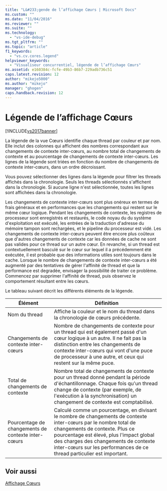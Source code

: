 ```yaml
---
title: "L&#233;gende de l’affichage Cœurs | Microsoft Docs"
ms.custom: ""
ms.date: "11/04/2016"
ms.reviewer: ""
ms.suite: ""
ms.technology: 
  - "vs-ide-debug"
ms.tgt_pltfrm: ""
ms.topic: "article"
f1_keywords: 
  - "vs.cv.cores.legend"
helpviewer_keywords: 
  - "Visualiseur concurrentiel, légende de l’affichage Cœurs"
ms.assetid: e160384c-fcfe-49b3-86b7-229adb736c51
caps.latest.revision: 12
author: "mikejo5000"
ms.author: "mikejo"
manager: "ghogen"
caps.handback.revision: 12
---
```

# L&#233;gende de l’affichage Cœurs
[!INCLUDE[vs2017banner](../code-quality/includes/vs2017banner.md)]

La légende de la vue Cœurs identifie chaque thread par couleur et par nom.  Elle inclut des colonnes qui affichent des nombres correspondant aux changements de contexte inter\-cœurs, au nombre total de changements de contexte et au pourcentage de changements de contexte inter\-cœurs.  Les lignes de la légende sont triées en fonction du nombre de changements de contexte inter\-cœurs, dans un ordre décroissant.  
  
 Vous pouvez sélectionner des lignes dans la légende pour filtrer les threads affichés dans la chronologie.  Seuls les threads sélectionnés s'affichent dans la chronologie.  Si aucune ligne n'est sélectionnée, toutes les lignes sont affichées dans la chronologie.  
  
 Les changements de contexte inter\-cœurs sont plus onéreux en termes de frais généraux et en performances que les changements qui restent sur le même cœur logique.  Pendant les changements de contexte, les registres de processeur sont enregistrés et restaurés, le code noyau du du système d'exploitation est exécuté, les entrées de la traduction d'adresse du mémoire tampon sont rechargées, et le pipeline du processeur est vidé.  Les changements de contexte inter\-cœurs peuvent être encore plus coûteux que d'autres changements de contexte car les données de cache ne sont pas valides pour ce thread sur un autre cœur.  En revanche, si un thread est contextuellement basculé sur le cœur sur lequel il a précédemment été exécutée, il est probable que des informations utiles sont toujours dans le cache.  Lorsque le nombre de changements de contexte inter\-cœurs a été augmenté par des tentatives de gérer l'affinité de thread et que la performance est degradée, envisager la possibilité de traiter ce problème.  Commencez par supprimer l'affinité de thread, puis observez le comportement résultant entre les cœurs.  
  
 Le tableau suivant décrit les différents éléments de la légende.  
  
|Élément|Définition|  
|-------------|----------------|  
|Nom du thread|Affiche la couleur et le nom du thread dans la chronologie de cœurs précédente.|  
|Changements de contexte inter\-cœurs|Nombre de changements de contexte pour un thread qui est également passé d'un cœur logique à un autre.  Il ne fait pas la distinction entre les changements de contexte inter\-cœurs qui vont d'une puce de processeur à une autre, et ceux qui restent sur la même puce.|  
|Total de changements de contexte|Nombre total de changements de contexte pour un thread donné pendant la période d'échantillonnage.  Chaque fois qu'un thread change de contexte \(par exemple, de l'exécution à la synchronisation\) un changement de contexte est comptabilisé.|  
|Pourcentage de changements de contexte inter\-cœurs|Calculé comme un pourcentage, en divisant le nombre de changements de contexte inter\-cœurs par le nombre total de changements de contexte.  Plus ce pourcentage est élevé, plus l'impact global des charges des changements de contexte inter\-cœurs sur les performances de ce thread particulier est important.|  
  
## Voir aussi  
 [Affichage Cœurs](../profiling/cores-view.md)